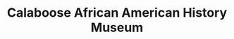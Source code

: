 ---
layout: repo
title: "Calaboose African American History Museum"
id: 17354
permalink: repos/17354/
---